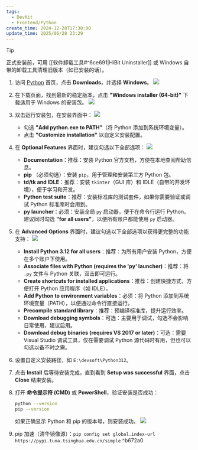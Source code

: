 ```yaml
---
tags:
  - DevKit
  - Frontend/Python
create_time: 2024-12-28T17:30:00
update_time: 2025/06/28 23:29
---
```


> [!tip]
> 正式安装前，可用 [[软件卸载工具#^6ce691|HiBit Uninstaller]] 或 Windows 自带的卸载工具清理旧版本（如已安装的话）。

1. 访问 [Python](https://www.python.org/) 首页，点击 **Downloads**，并选择 **Windows**。
   ![](https://img.xiaorang.fun/202502251802822.png)
2. 在下载页面，找到最新的稳定版本，点击 **"Windows installer (64-bit)"** 下载适用于 Windows 的安装包。
   ![](https://img.xiaorang.fun/202502251802823.png)
3. 双击运行安装包，在安装界面中：
   ![](https://img.xiaorang.fun/202502251802824.png)
   - 勾选 **"Add python.exe to PATH"**（将 Python 添加到系统环境变量）。
   - 点击 **"Customize installation"** 以自定义安装配置。
4. 在 **Optional Features** 界面时，建议勾选以下全部选项：
   ![](https://img.xiaorang.fun/202502251802825.png)
	- **Documentation**：推荐：安装 Python 官方文档，方便在本地查阅帮助信息。
	- **pip** （必须勾选）：安装 `pip`，用于管理和安装第三方 Python 包。
	- **td/tk and IDLE**：推荐：安装 `tkinter`（GUI 库）和 IDLE（自带的开发环境），便于学习和开发。
	- **Python test suite**：推荐：安装标准库的测试套件，如果你需要验证或调试 Python 标准库时会用到。
	- **py launcher**：必须：安装全局 `py` 启动器，便于在命令行运行 Python。建议同时勾选 **"for all users"**，以便所有账户都能使用 `py` 启动器。
5. 在 **Advanced Options** 界面时，建议勾选以下全部选项以获得更完整的功能支持：
   ![](https://img.xiaorang.fun/202502251802826.png)
   - **Install Python 3.12 for all users**：推荐：为所有用户安装 Python，方便在多个账户下使用。
   - **Associate files with Python (requires the 'py' launcher)**：推荐：将 `.py` 文件与 Python 关联，双击即可运行。
   - **Create shortcuts for installed applications**：推荐：创建快捷方式，方便打开 Python 应用程序（如 IDLE）。
   - **Add Python to environment variables**：必须：将 Python 添加到系统环境变量（PATH），以便通过命令行直接运行。
   - **Precompile standard library**：推荐：预编译标准库，提升运行效率。
   - **Download debugging symbols**：可选：主要用于调试，勾选不会影响日常使用，建议启用。
   - **Download debug binaries (requires VS 2017 or later)**：可选：需要 Visual Studio 调试工具，仅在需要调试 Python 源代码时有用，但也可以勾选以备不时之需。
6. 设置自定义安装路径，如 `E:\devsoft\Python312`。
7. 点击 **Install** 后等待安装完成，直到看到 **Setup was successful** 界面，点击 **Close** 结束安装。
8. 打开 **命令提示符 (CMD)** 或 **PowerShell**，验证安装是否成功：

	```bash
	python --version
	pip --version
	```

	如果正确显示 Python 和 pip 的版本号，则安装成功。
	![](https://img.xiaorang.fun/202502251802827.png)
9. pip 加速（清华镜像源）：`pip config set global.index-url https://pypi.tuna.tsinghua.edu.cn/simple` ^b672a0
